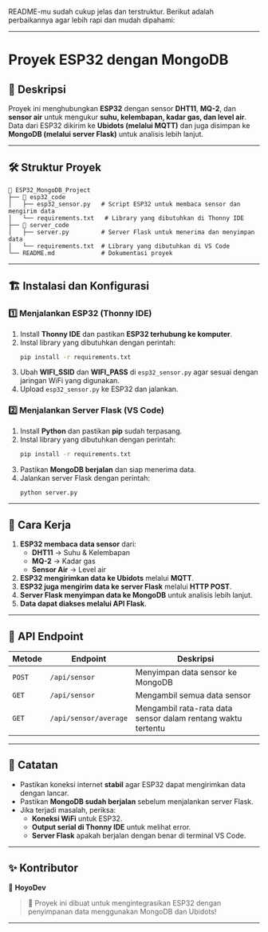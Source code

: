 README-mu sudah cukup jelas dan terstruktur. Berikut adalah perbaikannya agar lebih rapi dan mudah dipahami:  

---

# **Proyek ESP32 dengan MongoDB**

## 📌 **Deskripsi**
Proyek ini menghubungkan **ESP32** dengan sensor **DHT11**, **MQ-2**, dan **sensor air** untuk mengukur **suhu, kelembapan, kadar gas, dan level air**.  
Data dari ESP32 dikirim ke **Ubidots (melalui MQTT)** dan juga disimpan ke **MongoDB (melalui server Flask)** untuk analisis lebih lanjut.

---

## 🛠 **Struktur Proyek**
```
📂 ESP32_MongoDB_Project
├── 📂 esp32_code
│   ├── esp32_sensor.py   # Script ESP32 untuk membaca sensor dan mengirim data
│   └── requirements.txt   # Library yang dibutuhkan di Thonny IDE
├── 📂 server_code
│   ├── server.py         # Server Flask untuk menerima dan menyimpan data
│   └── requirements.txt  # Library yang dibutuhkan di VS Code
└── README.md             # Dokumentasi proyek
```

---

## 🏗 **Instalasi dan Konfigurasi**

### **1️⃣ Menjalankan ESP32 (Thonny IDE)**
1. Install **Thonny IDE** dan pastikan **ESP32 terhubung ke komputer**.
2. Instal library yang dibutuhkan dengan perintah:
   ```sh
   pip install -r requirements.txt
   ```
3. Ubah **WIFI_SSID** dan **WIFI_PASS** di `esp32_sensor.py` agar sesuai dengan jaringan WiFi yang digunakan.
4. Upload `esp32_sensor.py` ke ESP32 dan jalankan.

### **2️⃣ Menjalankan Server Flask (VS Code)**
1. Install **Python** dan pastikan **pip** sudah terpasang.
2. Instal library yang dibutuhkan dengan perintah:
   ```sh
   pip install -r requirements.txt
   ```
3. Pastikan **MongoDB berjalan** dan siap menerima data.
4. Jalankan server Flask dengan perintah:
   ```sh
   python server.py
   ```

---

## 🚀 **Cara Kerja**
1. **ESP32 membaca data sensor** dari:
   - **DHT11** → Suhu & Kelembapan  
   - **MQ-2** → Kadar gas  
   - **Sensor Air** → Level air  
2. **ESP32 mengirimkan data ke Ubidots** melalui **MQTT**.  
3. **ESP32 juga mengirim data ke server Flask** melalui **HTTP POST**.  
4. **Server Flask menyimpan data ke MongoDB** untuk analisis lebih lanjut.  
5. **Data dapat diakses melalui API Flask**.

---

## 🔗 **API Endpoint**
| **Metode** | **Endpoint** | **Deskripsi** |
|------------|-------------|--------------|
| `POST` | `/api/sensor` | Menyimpan data sensor ke MongoDB |
| `GET` | `/api/sensor` | Mengambil semua data sensor |
| `GET` | `/api/sensor/average` | Mengambil rata-rata data sensor dalam rentang waktu tertentu |

---

## 📢 **Catatan**
- Pastikan koneksi internet **stabil** agar ESP32 dapat mengirimkan data dengan lancar.
- Pastikan **MongoDB sudah berjalan** sebelum menjalankan server Flask.
- Jika terjadi masalah, periksa:
  - **Koneksi WiFi** untuk ESP32.
  - **Output serial di Thonny IDE** untuk melihat error.
  - **Server Flask** apakah berjalan dengan benar di terminal VS Code.

---

## ✨ **Kontributor**
👤 **HoyoDev**  

> 🚀 Proyek ini dibuat untuk mengintegrasikan ESP32 dengan penyimpanan data menggunakan MongoDB dan Ubidots!  

---
